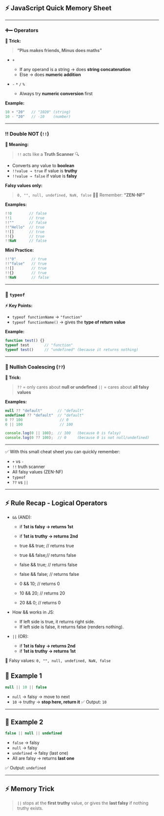 ## ⚡ JavaScript Quick Memory Sheet

---

### ➕➖ Operators

**🧠 Trick:**

> **“Plus makes friends, Minus does maths”**

* `+`

  * If any operand is a string → does **string concatenation**
  * Else → does **numeric addition**

* `-` `*` `/` `%`

  * Always try **numeric conversion** first

**Example:**

```js
10 + "20"   // "1020" (string)
10 - "20"   // -10    (number)
```

---

### ‼️ Double NOT (`!!`)

**🧠 Meaning:**

> `!!` acts like a **Truth Scanner** 🔍

* Converts any value to **boolean**
* `!!value → true` if value is **truthy**
* `!!value → false` if value is **falsy**

**Falsy values only:**

> `0, "", null, undefined, NaN, false`
> 🧘‍♂️ Remember: **“ZEN-NF”**

**Examples:**

```js
!!0        // false
!!1        // true
!!""       // false
!!"Hello"  // true
!![]       // true
!!{}       // true
!!NaN      // false
```

**Mini Practice:**

```js
!!"0"       // true
!!"false"   // true
!![]        // true
!!{}        // true
!!NaN       // false
```

---

### 🧮 `typeof`

**⚡ Key Points:**

* `typeof functionName` → `"function"`
* `typeof functionName()` → gives the **type of return value**

**Example:**

```js
function test() {}
typeof test       // "function"
typeof test()     // "undefined" (because it returns nothing)
```

---

### 🧐 Nullish Coalescing (`??`)

**🧠 Trick:**

> `??` = only cares about **null or undefined**
> `||` = cares about **all falsy values**

**Examples:**

```js
null ?? "default"       // "default"
undefined ?? "default"  // "default"
0 ?? 100                 // 0
0 || 100                 // 100

console.log(0 || 100);  // 100   (because 0 is falsy)
console.log(0 ?? 100);  // 0     (because 0 is not null/undefined)
```

---

✅ With this small cheat sheet you can quickly remember:

* `+` vs `-`
* `!!` truth scanner
* All falsy values (ZEN-NF)
* `typeof`
* `??` vs `||`

---

## ⚡ Rule Recap - Logical Operators

* `&&` (AND):

  * if **1st is falsy → returns 1st**
  * if **1st is truthy → returns 2nd**

  * true && true; // returns true
  * true && false;// returns false
  * false && true; // returns false
  * false && false; // returns false

  * 0 && 10; // returns 0
  * 10 && 20; // returns 20 
  * 20 && 0; // returns 0

* How && works in JS:

  * If left side is true, it returns right side.
  * If left side is false, it returns false (renders nothing).

* `||` (OR):

  * if **1st is falsy → returns 2nd**
  * if **1st is truthy → returns 1st**

📌 Falsy values: `0, "", null, undefined, NaN, false`


## 📝 Example 1

```js
null || 10 || false
```

* `null` → falsy → move to next
* `10` → truthy → **stop here, return it**
  ✅ Output: `10`

---

## 📝 Example 2

```js
false || null || undefined
```

* `false` → falsy
* `null` → falsy
* `undefined` → falsy (last one)
* All are falsy → returns **last one**

✅ Output: `undefined`

---

## ⚡ Memory Trick

> `||` stops at the **first truthy** value,
> or gives the **last falsy** if nothing truthy exists.


